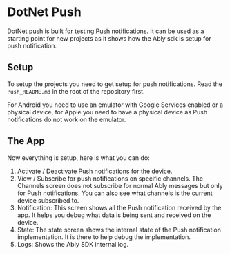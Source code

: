 # DotNet Push 

DotNet push is built for testing Push notifications. It can be used as a starting point for new projects as it shows how the Ably sdk is setup for push notification.

## Setup

To setup the projects you need to get setup for push notifications. Read the `Push_README.md` in the root of the repository first. 

For Android you need to use an emulator with Google Services enabled or a physical device, for Apple you need to have a physical device as Push notifications do not work on the emulator. 

## The App

Now everything is setup, here is what you can do: 

1. Activate / Deactivate Push notifications for the device. 
2. View / Subscribe for push notifications on specific channels. The Channels screen does not subscribe for normal Ably messages but only for Push notifications. You can also see what channels is the current device subscribed to. 
3. Notification: This screen shows all the Push notification received by the app. It helps you debug what data is being sent and received on the device. 
4. State: The state screen shows the internal state of the Push notification implementation. It is there to help debug the implementation. 
5. Logs: Shows the Ably SDK internal log.
